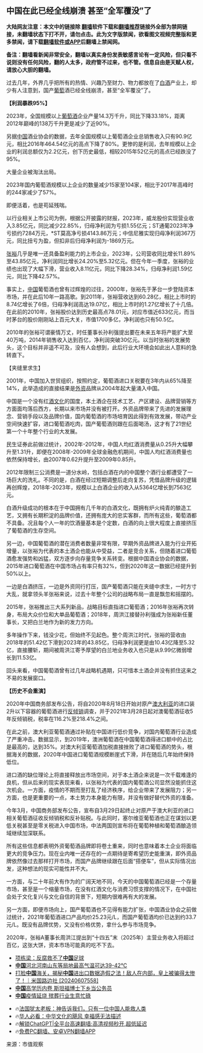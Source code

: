  <!-- 面包屑导航 --> <h2>中国在此已经全线崩溃 甚至“全军覆没”了</h2> <p class="notice"><b>大陆网友注意：本文中的链接除 <a href="https://github.com/bannedbook/fanqiang" >翻墙</a>软件下载和<a href="https://github.com/killgcd/justmysocks/blob/master/README.md">翻墙推荐</a>链接外全部为禁网链接，未翻墙状态下打不开，请勿点击。此为文字版禁闻，欲看图文视频完整版和更多禁闻，请下载<a href="https://github.com/bannedbook/fanqiang">翻墙软件或APP</a>后翻墙上禁闻网。</p><p>备注：翻墙看新闻非常安全，翻墙以真实身份发表敏感言论有一定风险，但只看不说则没有任何风险，翻的人太多，政府管不过来，也不管。信息自由是天赋人权，请放心大胆的翻墙。</b></p>  <div class="entry"> <p>过去几年，外界几乎把所有的热情、兴趣乃至财力、物力都放在了<a href="https://www.bannedbook.org/bnews/tag/%E7%99%BD%E9%85%92/" class="st_tag internal_tag" rel="tag" title="标签 白酒 下的日志">白酒</a>产业上，却少有人注意到，国产<a href="https://www.bannedbook.org/bnews/tag/%e8%91%a1%e8%90%84/" class="st_tag internal_tag" rel="tag" title="标签 葡萄 下的日志">葡萄</a>酒已经全线崩溃，甚至“全军覆没”了。</p> <p><strong>【利润暴跌95%】</strong></p> <p>2023年，全国规模以上<a href="https://www.bannedbook.org/bnews/tag/%E8%91%A1%E8%90%84%E9%85%92/" class="st_tag internal_tag" rel="tag" title="标签 葡萄酒 下的日志">葡萄酒</a>企业产量14.3万千升，同比下降33.18%，距离2012年巅峰的138万千升更是减少了近90%。</p> <p>另据<span class='wp_keywordlink_affiliate'><a href="https://www.bannedbook.org/" title="中国" target="_blank">中国</a></span>酒业协会的数据，去年全国规模以上葡萄酒企业总销售收入只有90.9亿元，相比2016年464.54亿元的高点下降了80%。更惨的是利润，去年规模以上企业的利润总额仅为2.2亿元，创下历史最低，相较2015年52亿元的高点已经跌没了95%。</p> <p>大量企业被淘汰出局。</p> <p>2023年国内葡萄酒规模以上企业的数量减少15家至104家，相比于2017年高峰时的244家减少了57%。</p> <p>即便活着，也是苟延残喘。</p> <p>以行业相关上市公司为例，根据公开披露的财报，2023年，威龙股份实现营业收入3.85亿元，同比减少22.85%，归母净利润为亏损1.55亿元；ST通葡2023年净亏损约7284万元，*ST莫高净亏损4143.86万元；中信尼雅实现归母净利润367万元，同比扭亏为盈，但扣非后归母净利润为-1869万元。</p>  <p><a href="https://www.bannedbook.org/bnews/tag/%e5%bc%a0%e8%a3%95/" class="st_tag internal_tag" rel="tag" title="标签 张裕 下的日志">张裕</a>几乎是唯一还具备盈利能力的上市企业，2023年，公司营收同比增长11.89%至43.85亿元，净利润同比增长24.20%至5.32亿元。但在今年一季度，张裕的业绩也出现了大幅下滑，营业收入8.11亿元，同比下降28.34%，归母净利润1.59亿元，同比下降42.57%。</p> <p>事实上，<a href="https://www.bannedbook.org/bnews/tag/%E4%B8%AD%E5%9B%BD/" class="st_tag internal_tag" rel="tag" title="标签 中国 下的日志">中国</a>葡萄酒也曾有过辉煌的过往，2000年，张裕先于茅台一步登陆资本市场，并在此后10年一路高歌。到2011年，张裕营收达到60.28亿，相比上市时的8.74亿增长了6倍，归母净利润高达19.07亿，相比上市时的1.27亿增长了十几倍。在此前的2010年，张裕股价达到历史最高点78.01元，对应市值近633亿元，而当时茅台的股价刚刚站上百元大关，市值1700多亿，净利润也只有50.5亿。</p> <p>2010年的张裕可谓豪情万丈，时任董事长孙利强提出要在未来五年将产能扩大至40万吨，2014年销售收入达到百亿，净利润突破30亿元。以当时张裕的发展势头，这个目标并非遥不可及，没有人会想到，此后行业大环境会如此出人意料的急转直下。</p> <p>【夹缝里求生】</p> <p>2001年，中国加入世贸组织，按照约定，葡萄酒进口关税要在3年内从65%降至14%，此举造成的直接结果是<a href="https://www.bannedbook.org/bnews/tag/%E5%A4%96%E8%B5%84/" class="st_tag internal_tag" rel="tag" title="标签 外资 下的日志">外资</a>品牌从2004年起大量涌入中国。</p> <p>中国是一个没有红<a href="https://www.bannedbook.org/bnews/tag/%E9%85%92%E6%96%87%E5%8C%96/" class="st_tag internal_tag" rel="tag" title="标签 酒文化 下的日志">酒文化</a>的国度，本土酒企在技术工艺、产区建设、品牌营销等方方面面均落后西方，长期以来市场并没有被打开。外资品牌带来了先进的发展理念、营销手段以及品牌价值，国内葡萄酒的市场培育因此得到有效发展，带动产业空间快速扩容，进口葡萄酒吃肉，国产葡萄酒则跟在后面喝汤，这才有了21世纪第一个十年整个行业的大发展。</p> <p>民生证券此前做过统计，2002年-2012年，中国人均红酒消费量从0.25升大幅攀升至1.31升，即便在2008年-2009年全球金融危机期间，中国人均红酒消费量也依然保持增长，由2007年0.62升提升至2009年0.85升。</p> <p>2012年限制三公消费是一道分水岭，包括白酒在内的中国整个酒行业都遭受了一场巨大的洗礼。不同的是，白酒在经过短期调整后走向复苏，凭借品牌升级的逻辑再创辉煌，2018年-2023年，规模以上白酒企业的收入从5364亿增长到7563亿元。</p>  <p>白酒升级成功的根本在于中国拥有几千年的白酒文化，既拥有炉火纯青的酿造工艺，又拥有长期积淀的品牌价值，还拥有庞大的忠实客群，而所有这些，葡萄酒都不具备。况且每个人一年的饮酒量基本是个定数，白酒的向上很大程度上直接挤压了葡萄酒的生存空间。</p> <p>另一边，中国葡萄酒的潜在消费者数量非常有限，早期外资品牌进入能为行业开拓增量，以张裕为代表的本土酒企也能从中受益，二者是竞合关系，但随着进口葡萄酒愈发强势和凶猛，双方逐步向存量竞争关系转变。根据中国酒业协会的数据，2015年进口葡萄酒在中国市场占有率只有32%，但到2020年这一数据已经提升到50%以上。</p> <p>一边是白酒挤压，一边是外资同行打压，国产葡萄酒只能在夹缝中求生，一时方寸大乱，就拿领头羊张裕来说，过去十年整个公司的战略布局一直是飘忽和摇摆的。</p> <p>2015年，张裕推出三大系列新品，战略目标直指进口葡萄酒；2016年张裕再次转身，布局大众价位和大单品葡萄酒；2018年，周洪江接替孙利强成为张裕新任董事长，又把白兰地作为新的发力方向。</p> <p>多年操作下来，钱没少花，但始终不见起色。整个周洪江时代，张裕的营收由2018年的51.42亿下滑到2023年的43.85亿，归母净利润更是由10.43亿降至5.32亿，直接腰斩，期间被周洪江寄予厚望的白兰地业务收入也只是从9.99亿微弱增长到11.53亿。</p> <p>回头来看，中国葡萄酒曾有过几年战略机遇期，只可惜本土酒企并没有抓住这来之不易的发展窗口。</p> <p><strong>【历史不会重演】</strong></p> <p>2020年中国商务部发布公告，将自2020年8月18日开始对原产<a href="https://www.bannedbook.org/bnews/tag/%e6%be%b3%e5%a4%a7%e5%88%a9%e4%ba%9a/" class="st_tag internal_tag" rel="tag" title="标签 澳大利亚 下的日志">澳大利亚</a>的进口装2升以下容器的葡萄酒进行<a href="https://www.bannedbook.org/bnews/tag/%e5%8f%8d%e5%80%be%e9%94%80/" class="st_tag internal_tag" rel="tag" title="标签 反倾销 下的日志">反倾销</a>调查，并于2021年3月28日起对澳葡萄酒征收5年反倾销税，税率在116.2%至218.4%之间。</p>  <p>在此之前，澳大利亚葡萄酒通过补贴在中国进行低价竞争，对国内葡萄酒行业造成了严重冲击。数据显示，到2019年，澳洲葡萄酒在中国葡萄酒得进口额中的占比是最高的，达到35%。对澳大利亚葡萄酒加税直接挫败了进口葡萄酒的势头，根据海关的数据，2020年中国进口葡萄酒规模断崖式下滑，并在随后几年始终保持低位。</p> <p>进口酒的缺位理论上将直接释放出市场空间，对于本土酒企来说是一次千载难逢的良机，但从后来的现实表现来看，以张裕为代表的国内葡萄酒公司显然没能抓住这次机会。一方面，疫情的不期而至打乱了经济秩序，给企业带来了发展阻力；另一方面，也是更重要的一点，本土势力本身能力有限，并没有做好替代外资的准备。</p> <p>今年3月，中国商务部发布公告，宣布自3月29日起终止对原产于澳大利亚的进口相关葡萄酒征收反倾销税和反补贴税。与此同时，塞尔维亚葡萄酒也正在谋划以更低关税甚至是零关税进入中国市场，中法两国则宣布将在葡萄种植和葡萄酒酿造领域继续加深联系。</p> <p>所有这些信息都表明外资葡萄酒品牌即将卷土重来，同时也意味着本土企业将面临更大的竞争压力。现在业内唯一还存在的一点期待是寄希望历史能重演，即外资品牌依然像过去那样打开市场，而国产品牌继续跟在后面“搭便车”，但从实际情况出发，这种想法的现实可能性并不大。</p> <p>一方面，与二十年前大有作为的广阔天地不同，今天的中国葡萄酒已经是一个存量市场，甚至是一个缩量市场，在没有红酒文化与消费习惯支撑的情况下，在中国社会处于文化复兴与文化自信的背景下，短期内很难再有大的发展。</p> <p>另一方面，即便市场向上，国产葡萄酒也不见得有能力扩张，中国酒业协会之前做过统计，2021年葡萄酒进口产品均价25.23元/L，而国产葡萄酒均价已达到约33.7元/L。既没有品牌优势，又没有价格优势，拿什么参与市场竞争。</p> <p>2020年，张裕A董事长周洪江提出到“十四五”末（2025年）主营业务收入将超过百亿，这张大饼，资本市场可能真的吃不下去。</p> <!--<div id="taboola-mid-1"></div>--><ul class='op-related-articles' title='相关阅读'> <li><a href='https://www.bannedbook.org/bnews/comments/20240608/2047408.html' target='_blank'>项栋梁：反腐救不了<b>中国</b>足球</a></li> <li><a href='https://www.bannedbook.org/bnews/cbnews/20240608/2047405.html' target='_blank'><b>中国</b>河北河南山东等局地最高气温可达39-42℃</a></li> <li><a href='https://www.bannedbook.org/bnews/sohnews/20240608/2047401.html' target='_blank'>打脸<b>中国</b>海关，揭秘<b>中国</b>进出口数据造假之法！敌人在内部，皇上被骗得太惨了！｜米国路边社 [20240607558]</a></li> <li><a href='https://www.bannedbook.org/bnews/bannedvideo/20240608/2047394.html' target='_blank'><b>中国</b>高学历内卷 斯坦福博士下乡当公务员</a></li> <li><a href='https://www.bannedbook.org/bnews/bannedvideo/20240608/2047393.html' target='_blank'><b>中国</b>疫情延烧 殡葬行业生意忙碌</a></li> </ul> <ul class="texttj"> <li>🔥<a href="https://www.bannedbook.org/bnews/ssgc/20230219/1850782.html" target="_blank">法国犹太老板：神告诉我们，只有一位中国人能救人类</a></li> <li>🔥<a href="https://www.bannedbook.org/bnews/comments/20220220/1694796.html" target="_blank">华人必看：中华文化的飓风 幸福感无法描述</a></li> <li>🔥<a href="https://github.com/bannedbook/fanqiang/wiki/V2ray%E6%9C%BA%E5%9C%BA" target="_blank">解锁ChatGPT|全平台高速翻墙:高清视频秒开,超低延迟</a></li> <li>🔥<a href="https://github.com/bannedbook/fanqiang/wiki/%E7%A6%81%E9%97%BB%E7%BD%91%E5%AE%89%E5%8D%93%E7%BF%BB%E5%A2%99%E6%96%B0%E9%97%BBAPP" target="_blank">免费PC翻墙、安卓VPN翻墙APP</a></li> </ul><p class="src-info">来源：市值观察 </p> <a name='sharetosocial'></a> <div style="margin-bottom:5px;padding-bottom:5px;clear:both"> <div id="archive-pix-1" class="banner-ads"> <!-- AuctionX Display platform tag START --> <div id="27602x728x90x621x_ADSLOT1" clicktrack="%%CLICK_URL_ESC%%"></div>  <!-- AuctionX Display platform tag END --> </div> <div id="archive-pix-2" class="banner-ads"> <!-- AuctionX Display platform tag START --> <div id="27556x300x250x621x_ADSLOT1" clicktrack="%%CLICK_URL_ESC%%" style="margin:0 auto;text-align:center"></div>  <!-- AuctionX Display platform tag END --> </div> </div>  <div id="archive-pix-1" class="banner-ads"> <!-- AuctionX Display platform tag START --> <div id="27603x728x90x621x_ADSLOT1" clicktrack="%%CLICK_URL_ESC%%"></div>  <!-- AuctionX Display platform tag END --> </div> </div><!--END ENTRY--> 
